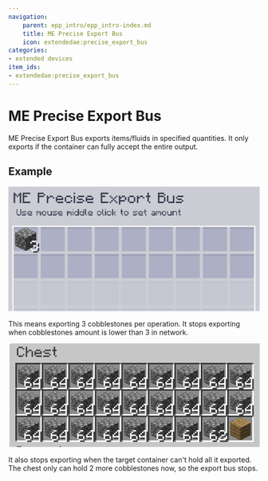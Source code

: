 ```yaml
---
navigation:
    parent: epp_intro/epp_intro-index.md
    title: ME Precise Export Bus
    icon: extendedae:precise_export_bus
categories:
- extended devices
item_ids:
- extendedae:precise_export_bus
---
```


# ME Precise Export Bus

<GameScene zoom="8" background="transparent">
  <ImportStructure src="../structure/cable_precise_export_bus.snbt"></ImportStructure>
</GameScene>

ME Precise Export Bus exports items/fluids in specified quantities. It only exports if the container can fully accept the entire output.

## Example

![GUI](../pic/pre_bus_gui1.png)

This means exporting 3 cobblestones per operation. It stops exporting when cobblestones amount is lower than 3 in network.

![GUI](../pic/pre_bus_gui2.png)

It also stops exporting when the target container can't hold all it exported. The chest only can hold 2 more cobblestones now, so the export bus stops.
